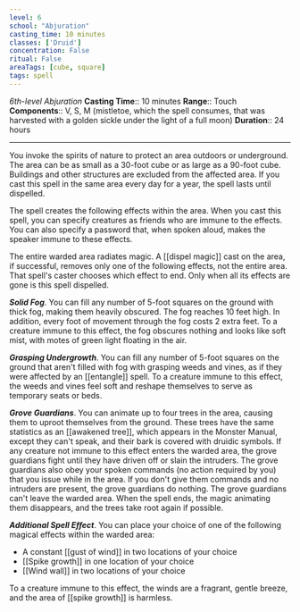```yaml
---
level: 6
school: "Abjuration"
casting_time: 10 minutes
classes: ['Druid']
concentration: False
ritual: False
areaTags: [cube, square]
tags: spell
---
```


_6th-level Abjuration_
**Casting Time**:: 10 minutes
**Range**:: Touch
**Components**:: V, S, M (mistletoe, which the spell consumes, that was harvested with a golden sickle under the light of a full moon)
**Duration**:: 24 hours

---

You invoke the spirits of nature to protect an area outdoors or underground. The area can be as small as a 30-foot cube or as large as a 90-foot cube. Buildings and other structures are excluded from the affected area. If you cast this spell in the same area every day for a year, the spell lasts until dispelled.

The spell creates the following effects within the area. When you cast this spell, you can specify creatures as friends who are immune to the effects. You can also specify a password that, when spoken aloud, makes the speaker immune to these effects.

The entire warded area radiates magic. A [[dispel magic]] cast on the area, if successful, removes only one of the following effects, not the entire area. That spell's caster chooses which effect to end. Only when all its effects are gone is this spell dispelled.


**_Solid Fog_**. You can fill any number of 5-foot squares on the ground with thick fog, making them heavily obscured. The fog reaches 10 feet high. In addition, every foot of movement through the fog costs 2 extra feet. To a creature immune to this effect, the fog obscures nothing and looks like soft mist, with motes of green light floating in the air.

**_Grasping Undergrowth_**. You can fill any number of 5-foot squares on the ground that aren't filled with fog with grasping weeds and vines, as if they were affected by an [[entangle]] spell. To a creature immune to this effect, the weeds and vines feel soft and reshape themselves to serve as temporary seats or beds.

**_Grove Guardians_**. You can animate up to four trees in the area, causing them to uproot themselves from the ground. These trees have the same statistics as an [[awakened tree]], which appears in the Monster Manual, except they can't speak, and their bark is covered with druidic symbols. If any creature not immune to this effect enters the warded area, the grove guardians fight until they have driven off or slain the intruders. The grove guardians also obey your spoken commands (no action required by you) that you issue while in the area. If you don't give them commands and no intruders are present, the grove guardians do nothing. The grove guardians can't leave the warded area. When the spell ends, the magic animating them disappears, and the trees take root again if possible.

**_Additional Spell Effect_**. You can place your choice of one of the following magical effects within the warded area:

- A constant [[gust of wind]] in two locations of your choice
- [[Spike growth]] in one location of your choice
- [[Wind wall]] in two locations of your choice

To a creature immune to this effect, the winds are a fragrant, gentle breeze, and the area of [[spike growth]] is harmless.



